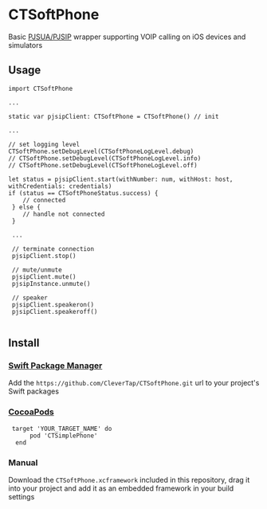 # CTSoftPhone

Basic [PJSUA/PJSIP](https://www.pjsip.org/) wrapper supporting VOIP calling on iOS devices and simulators

## Usage

```
import CTSoftPhone

... 

static var pjsipClient: CTSoftPhone = CTSoftPhone() // init

...

// set logging level
CTSoftPhone.setDebugLevel(CTSoftPhoneLogLevel.debug)
// CTSoftPhone.setDebugLevel(CTSoftPhoneLogLevel.info)
// CTSoftPhone.setDebugLevel(CTSoftPhoneLogLevel.off)

let status = pjsipClient.start(withNumber: num, withHost: host, withCredentials: credentials)
if (status == CTSoftPhoneStatus.success) {
    // connected 
 } else {
    // handle not connected
 }
 
 ...
 
 // terminate connection 
 pjsipClient.stop()
 
 // mute/unmute
 pjsipClient.mute()
 pjsipInstance.unmute()
 
 // speaker
 pjsipClient.speakeron()
 pjsipClient.speakeroff()
 
```


## Install

### [Swift Package Manager](https://swift.org/package-manager/) 

Add the `https://github.com/CleverTap/CTSoftPhone.git` url to your project's Swift packages

### [CocoaPods](https://cocoapods.org)

```
 target 'YOUR_TARGET_NAME' do  
      pod 'CTSimplePhone'  
  end 
```

### Manual

Download the `CTSoftPhone.xcframework` included in this repository, drag it into your project and add it as an embedded framework in your build settings

